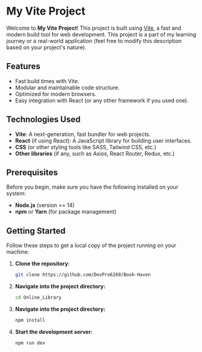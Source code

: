 # My Vite Project

Welcome to **My Vite Project**! This project is built using [Vite](https://vitejs.dev/), a fast and modern build tool for web development. This project is a part of my learning journey or a real-world application (feel free to modify this description based on your project's nature).

## Features

- Fast build times with Vite.
- Modular and maintainable code structure.
- Optimized for modern browsers.
- Easy integration with React (or any other framework if you used one).

## Technologies Used

- **Vite**: A next-generation, fast bundler for web projects.
- **React** (if using React): A JavaScript library for building user interfaces.
- **CSS** (or other styling tools like SASS, Tailwind CSS, etc.)
- **Other libraries** (if any, such as Axios, React Router, Redux, etc.)

## Prerequisites

Before you begin, make sure you have the following installed on your system:

- **Node.js** (version >= 14)
- **npm** or **Yarn** (for package management)

## Getting Started

Follow these steps to get a local copy of the project running on your machine:

1. **Clone the repository**:
   ```bash
   git clone https://github.com/DevPro6269/Book-Haven

2. **Navigate into the project directory:**
   ```bash
   cd Online_Library
3. **Navigate into the project directory:**
   ```bash
   npm install
3. **Start the development server:**
   ```bash
   npm run dev